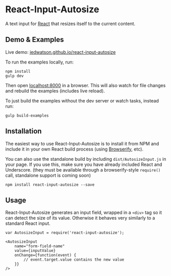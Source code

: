 React-Input-Autosize
====================

A text input for [React](http://facebook.github.io/react/index.html) that resizes itself to the current content.


## Demo & Examples

Live demo: [jedwatson.github.io/react-input-autosize](http://jedwatson.github.io/react-input-autosize/)

To run the examples locally, run:

```
npm install
gulp dev
```

Then open [localhost:8000](http://localhost:8000) in a browser. This will also watch for file changes and rebuild the examples (includes live reload).

To just build the examples without the dev server or watch tasks, instead run:

```
gulp build-examples
```


## Installation

The easiest way to use React-Input-Autosize is to install it from NPM and include it in your own React build process (using [Browserify](http://browserify.org), etc).

You can also use the standalone build by including `dist/AutosizeInput.js` in your page. If you use this, make sure you have already included React and Underscore. (they must be available through a browserify-style `require()` call, standalone support is coming soon)

```
npm install react-input-autosize --save
```


## Usage

React-Input-Autosize generates an input field, wrapped in a `<div>` tag so it can detect the size of its value. Otherwise it behaves very similarly to a standard React input.


```
var AutosizeInput = require('react-input-autosize');

<AutosizeInput
	name="form-field-name"
	value={inputValue}
	onChange={function(event) {
		// event.target.value contains the new value
	}}
/>
```

